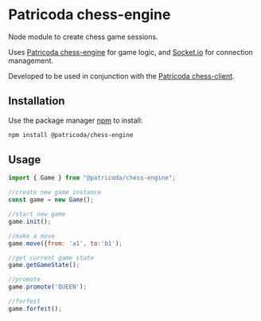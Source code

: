 # Patricoda chess-engine

Node module to create chess game sessions.

Uses [Patricoda chess-engine](https://www.npmjs.com/package/@patricoda/chess-engine) for game logic, and [Socket.io](https://socket.io/) for connection management.

Developed to be used in conjunction with the [Patricoda chess-client](https://github.com/patricoda/chess-client).    

## Installation

Use the package manager [npm](https://www.npmjs.com/) to install:

```bash
npm install @patricoda/chess-engine
```

## Usage

```js
import { Game } from "@patricoda/chess-engine";

//create new game instance
const game = new Game();

//start new game
game.init();

//make a move
game.move({from: 'a1', to:'b1');

//get current game state
game.getGameState();

//promote
game.promote('QUEEN');

//forfeit
game.forfeit();
```
